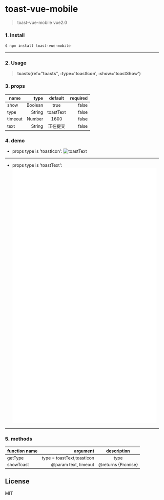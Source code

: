 # toast-vue-mobile


> toast-vue-mobile
  vue2.0


### 1. Install
```sh
$ npm install toast-vue-mobile
```
----


### 2. Usage


> **toasts(ref="toasts", :type='toastIcon', :show='toastShow')**


### 3. props


| name        | type   |  default  | required |
| --------   | -----:  | :----:  | -----: |
| show     | Boolean |   true   | false
| type     | String |   toastText   | false
| timeout     | Number |   1600   | false
| text     | String |   正在提交   | false

### 4. demo
* props type is 'toastIcon':
![toastText](./img/icon.gif)
---
* props type is 'toastText':
![toastIcon](./img/text.gif)

---
### 5. methods

|  function name        | argument   | description
| --------   | -----:  | :----:  |
| getType     | type = toastText,toastIcon |      type
| showToast     | @param text, timeout|      @returns {Promise}

License
----

MIT


